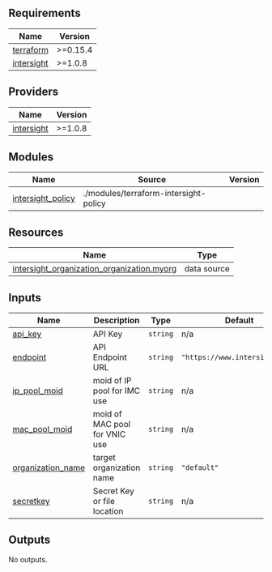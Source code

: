 ## Requirements

| Name | Version |
|------|---------|
| <a name="requirement_terraform"></a> [terraform](#requirement\_terraform) | >=0.15.4 |
| <a name="requirement_intersight"></a> [intersight](#requirement\_intersight) | >=1.0.8 |

## Providers

| Name | Version |
|------|---------|
| <a name="provider_intersight"></a> [intersight](#provider\_intersight) | >=1.0.8 |

## Modules

| Name | Source | Version |
|------|--------|---------|
| <a name="module_intersight_policy"></a> [intersight\_policy](#module\_intersight\_policy) | ./modules/terraform-intersight-policy |  |

## Resources

| Name | Type |
|------|------|
| [intersight_organization_organization.myorg](https://registry.terraform.io/providers/CiscoDevNet/intersight/latest/docs/data-sources/organization_organization) | data source |

## Inputs

| Name | Description | Type | Default | Required |
|------|-------------|------|---------|:--------:|
| <a name="input_api_key"></a> [api\_key](#input\_api\_key) | API Key | `string` | n/a | yes |
| <a name="input_endpoint"></a> [endpoint](#input\_endpoint) | API Endpoint URL | `string` | `"https://www.intersight.com"` | no |
| <a name="input_ip_pool_moid"></a> [ip\_pool\_moid](#input\_ip\_pool\_moid) | moid of IP pool for IMC use | `string` | n/a | yes |
| <a name="input_mac_pool_moid"></a> [mac\_pool\_moid](#input\_mac\_pool\_moid) | moid of MAC pool for VNIC use | `string` | n/a | yes |
| <a name="input_organization_name"></a> [organization\_name](#input\_organization\_name) | target organization name | `string` | `"default"` | no |
| <a name="input_secretkey"></a> [secretkey](#input\_secretkey) | Secret Key or file location | `string` | n/a | yes |

## Outputs

No outputs.
